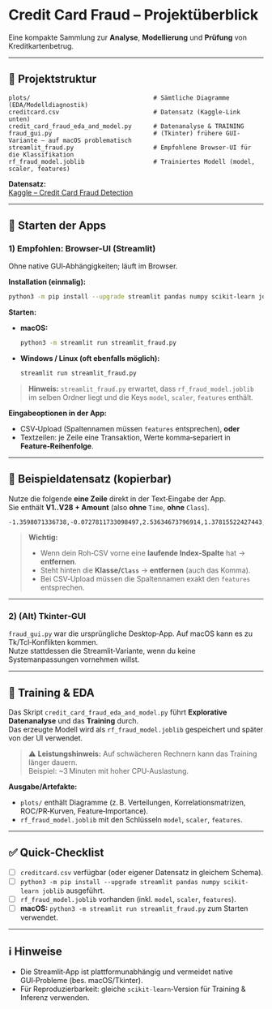 # Credit Card Fraud – Projektüberblick

Eine kompakte Sammlung zur **Analyse**, **Modellierung** und **Prüfung** von Kreditkartenbetrug.

---

## 📁 Projektstruktur

```
plots/                                  # Sämtliche Diagramme (EDA/Modelldiagnostik)
creditcard.csv                          # Datensatz (Kaggle-Link unten)
credit_card_fraud_eda_and_model.py      # Datenanalyse & TRAINING
fraud_gui.py                            # (Tkinter) frühere GUI-Variante – auf macOS problematisch
streamlit_fraud.py                      # Empfohlene Browser-UI für die Klassifikation
rf_fraud_model.joblib                   # Trainiertes Modell (model, scaler, features)
```

**Datensatz:**  
[Kaggle – Credit Card Fraud Detection](https://www.kaggle.com/datasets/mlg-ulb/creditcardfraud/data)

---

## 🚀 Starten der Apps

### 1) Empfohlen: Browser-UI (Streamlit)
Ohne native GUI‑Abhängigkeiten; läuft im Browser.

**Installation (einmalig):**
```bash
python3 -m pip install --upgrade streamlit pandas numpy scikit-learn joblib
```

**Starten:**  
- **macOS:**  
  ```bash
  python3 -m streamlit run streamlit_fraud.py
  ```
- **Windows / Linux (oft ebenfalls möglich):**  
  ```bash
  streamlit run streamlit_fraud.py
  ```

> **Hinweis:** `streamlit_fraud.py` erwartet, dass `rf_fraud_model.joblib` im selben Ordner liegt und die Keys
> `model`, `scaler`, `features` enthält.

**Eingabeoptionen in der App:**
- CSV‑Upload (Spaltennamen müssen `features` entsprechen), **oder**
- Textzeilen: je Zeile eine Transaktion, Werte komma‑separiert in **Feature‑Reihenfolge**.

---

## 📌 Beispieldatensatz (kopierbar)

Nutze die folgende **eine Zeile** direkt in der Text‑Eingabe der App.  
Sie enthält **V1..V28 + Amount** (also **ohne** `Time`, **ohne** `Class`).

```
-1.3598071336738,-0.0727811733098497,2.53634673796914,1.37815522427443,-0.338320769942518,0.462387777762292,0.239598554061257,0.0986979012610507,0.363786969611213,0.0907941719789316,-0.551599533260813,-0.617800855762348,-0.991389847235408,-0.311169353699879,1.46817697209427,-0.470400525259478,0.207971241929242,0.0257905801985591,0.403992960255733,0.251412098239705,-0.018306777944153,0.277837575558899,-0.110473910188767,0.0669280749146731,0.128539358273528,-0.189114843888824,0.133558376740387,-0.0210530534538215,149.62
```

> **Wichtig:**  
> - Wenn dein Roh‑CSV vorne eine **laufende Index‑Spalte** hat → **entfernen**.  
> - Steht hinten die **Klasse/`Class`** → **entfernen** (auch das Komma).  
> - Bei CSV‑Upload müssen die Spaltennamen exakt den `features` entsprechen.

---

### 2) (Alt) Tkinter‑GUI
`fraud_gui.py` war die ursprüngliche Desktop‑App. Auf macOS kann es zu Tk/Tcl‑Konflikten kommen.  
Nutze stattdessen die Streamlit‑Variante, wenn du keine Systemanpassungen vornehmen willst.

---

## 🧠 Training & EDA

Das Skript `credit_card_fraud_eda_and_model.py` führt **Explorative Datenanalyse** und das **Training** durch.  
Das erzeugte Modell wird als `rf_fraud_model.joblib` gespeichert und später von der UI verwendet.

> ⚠️ **Leistungshinweis:** Auf schwächeren Rechnern kann das Training länger dauern.  
> Beispiel: ~3 Minuten mit hoher CPU‑Auslastung.

**Ausgabe/Artefakte:**
- `plots/` enthält Diagramme (z. B. Verteilungen, Korrelationsmatrizen, ROC/PR‑Kurven, Feature‑Importance).
- `rf_fraud_model.joblib` mit den Schlüsseln `model`, `scaler`, `features`.

---

## ✅ Quick‑Checklist
- [ ] `creditcard.csv` verfügbar (oder eigener Datensatz in gleichem Schema).
- [ ] `python3 -m pip install --upgrade streamlit pandas numpy scikit-learn joblib` ausgeführt.
- [ ] `rf_fraud_model.joblib` vorhanden (inkl. `model`, `scaler`, `features`).
- [ ] **macOS:** `python3 -m streamlit run streamlit_fraud.py` zum Starten verwendet.

---

## ℹ️ Hinweise
- Die Streamlit‑App ist plattformunabhängig und vermeidet native GUI‑Probleme (bes. macOS/Tkinter).
- Für Reproduzierbarkeit: gleiche `scikit-learn`‑Version für Training & Inferenz verwenden.
